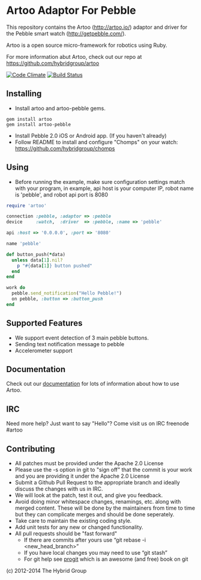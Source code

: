 # Artoo Adaptor For Pebble

This repository contains the Artoo (http://artoo.io/) adaptor and driver for the Pebble smart watch (http://getpebble.com/).

Artoo is a open source micro-framework for robotics using Ruby.

For more information abut Artoo, check out our repo at https://github.com/hybridgroup/artoo

[![Code Climate](https://codeclimate.com/github/hybridgroup/artoo-pebble.png)](https://codeclimate.com/github/hybridgroup/artoo-pebble) [![Build Status](https://travis-ci.org/hybridgroup/artoo-pebble.png?branch=master)](https://travis-ci.org/hybridgroup/artoo-pebble)

## Installing

* Install artoo and artoo-pebble gems.
```
gem install artoo
gem install artoo-pebble
```

* Install Pebble 2.0 iOS or Android app. (If you haven't already)
* Follow README to install and configure "Chomps" on your watch: https://github.com/hybridgroup/chomps

## Using

* Before running the example, make sure configuration settings match with your program,
in example, api host is your computer IP, robot name is 'pebble', and robot api port is 8080

```ruby
require 'artoo'

connection :pebble, :adaptor => :pebble
device     :watch,  :driver  => :pebble, :name => 'pebble'

api :host => '0.0.0.0', :port => '8080'

name 'pebble'

def button_push(*data)
  unless data[1].nil?
    p "#{data[1]} button pushed"
  end
end

work do
  pebble.send_notification("Hello Pebble!")
  on pebble, :button => :button_push
end
```

## Supported Features

* We support event detection of 3 main pebble buttons.
* Sending text notification message to pebble
* Accelerometer support

## Documentation

Check out our [documentation](http://artoo.io/documentation/) for lots of information about how to use Artoo.

## IRC

Need more help? Just want to say "Hello"? Come visit us on IRC freenode #artoo

## Contributing

* All patches must be provided under the Apache 2.0 License
* Please use the -s option in git to "sign off" that the commit is your work and you are providing it under the Apache 2.0 License
* Submit a Github Pull Request to the appropriate branch and ideally discuss the changes with us in IRC.
* We will look at the patch, test it out, and give you feedback.
* Avoid doing minor whitespace changes, renamings, etc. along with merged content. These will be done by the maintainers from time to time but they can complicate merges and should be done seperately.
* Take care to maintain the existing coding style.
* Add unit tests for any new or changed functionality.
* All pull requests should be "fast forward"
  * If there are commits after yours use “git rebase -i <new_head_branch>”
  * If you have local changes you may need to use “git stash”
  * For git help see [progit](http://git-scm.com/book) which is an awesome (and free) book on git


(c) 2012-2014 The Hybrid Group
